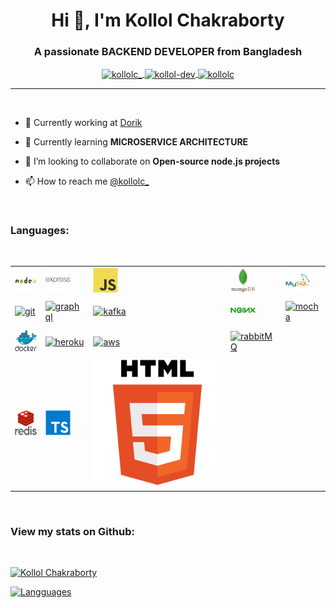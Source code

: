 <h1 align="center">Hi 👋, I'm Kollol Chakraborty</h1>
<h3 align="center">A passionate BACKEND DEVELOPER from Bangladesh</h3>

<p align="center">
    <a href="https://twitter.com/kollolc_" target="_blank">
        <img align="center"
            alt="kollolc_"
            height="30"
            src="https://cdn.jsdelivr.net/npm/simple-icons@3.0.1/icons/twitter.svg"
            width="40" />
    </a>
    <a href="https://linkedin.com/in/kollol-dev" target="_blank">
        <img align="center"
            alt="kollol-dev"
            height="30"
            src="https://cdn.jsdelivr.net/npm/simple-icons@3.0.1/icons/linkedin.svg"
            width="40"/>
    </a>
    <a href="https://fb.com/kollolc" target="_blank">
        <img align="center"
            alt="kollolc"
            height="30"
            src="https://cdn.jsdelivr.net/npm/simple-icons@3.0.1/icons/facebook.svg"
            width="40"/>
    </a>
</p>

----
</br>

-   🔭 Currently working at [Dorik](https://dorik.com/)

-   🌱 Currently learning **MICROSERVICE ARCHITECTURE**

-   👯 I’m looking to collaborate on **Open-source node.js projects**

-   📫 How to reach me [@kollolc\_](https://www.twitter.com/kollolc_)

</br>


<h3 align="left">Languages:</h3>

</br>

<table>
    <tbody>
    <tr>
        <td>
            <a href="https://nodejs.org" target="_blank">
                <img alt="nodejs" height="40" src="https://raw.githubusercontent.com/devicons/devicon/master/icons/nodejs/nodejs-original-wordmark.svg" width="40"/> 
            </a>
        </td>
        <td>
            <a href="https://expressjs.com" target="_blank">
                <img alt="express" height="40" src="https://raw.githubusercontent.com/devicons/devicon/master/icons/express/express-original-wordmark.svg" width="40"/>
            </a>
        </td>
        <td>
            <a href="https://developer.mozilla.org/en-US/docs/Web/JavaScript" target="_blank">
                <img alt="javascript" height="40" src="https://raw.githubusercontent.com/devicons/devicon/master/icons/javascript/javascript-original.svg" width="40"/>
            </a>
        </td>
        <td>
            <a href="https://www.mongodb.com/" target="_blank">
                <img alt="mongodb" height="40" src="https://raw.githubusercontent.com/devicons/devicon/master/icons/mongodb/mongodb-original-wordmark.svg" width="40"/>
            </a>
        </td>
        <td>
            <a href="https://www.mysql.com/" target="_blank">
                <img alt="mysql" height="40" src="https://raw.githubusercontent.com/devicons/devicon/master/icons/mysql/mysql-original-wordmark.svg" width="40"/>
            </a>
        </td>
    </tr>
    <tr>
        <td>
            <a href="https://git-scm.com/" target="_blank"> 
                <img alt="git" height="40" src="https://www.vectorlogo.zone/logos/git-scm/git-scm-icon.svg" width="40"/>
            </a>
        </td>
        <td>
            <a href="https://graphql.org" target="_blank"> 
                <img alt="graphql" height="40" src="https://www.vectorlogo.zone/logos/graphql/graphql-icon.svg" width="40"/>
            </a>
        </td>
        <td>
            <a href="https://ubuntu.com/" target="_blank">
                <img alt="kafka" height="40" src="https://www.vectorlogo.zone/logos/ubuntu/ubuntu-icon.svg" width="40"/>
            </a>
        </td>
        <td>
            <a href="https://www.nginx.org/" target="_blank">
                <img alt="nginx" height="40" src="https://raw.githubusercontent.com/devicons/devicon/master/icons/nginx/nginx-original.svg" width="40"/>
            </a>
        </td>
        <td>
            <a href="https://mochajs.org" target="_blank">
                <img alt="mocha" height="40" src="https://www.vectorlogo.zone/logos/mochajs/mochajs-icon.svg" width="40"/>
            </a>
        </td>
    </tr>
    <tr>
        <td>
            <a href="https://www.docker.com/" target="_blank">
                <img alt="docker" height="40" src="https://raw.githubusercontent.com/devicons/devicon/master/icons/docker/docker-original-wordmark.svg" width="40"/>
            </a>
        </td>
        <td>
            <a href="https://heroku.com" target="_blank">
                <img alt="heroku" height="40" src="https://www.vectorlogo.zone/logos/heroku/heroku-icon.svg" width="40"/>
            </a>
        </td>
        <td>
            <a href="https://aws.amazon.com/" target="_blank">
                <img alt="aws" height="40" src="https://avatars.githubusercontent.com/u/2232217?s=200&v=4" width="40"/>
            </a>
        </td>
        <td>
            <a href="https://www.rabbitmq.com" target="_blank">
                <img alt="rabbitMQ" height="40" src="https://www.vectorlogo.zone/logos/rabbitmq/rabbitmq-icon.svg" width="40"/>
            </a>
        </td>
    </tr>
    <tr>
        <td>
            <a href="https://redis.io" target="_blank">
                <img alt="redis" height="40" src="https://raw.githubusercontent.com/devicons/devicon/master/icons/redis/redis-original-wordmark.svg" width="40"/>
            </a>
        </td>
        <td>
            <a href="https://www.typescriptlang.org/" target="_blank">
                <img alt="typescript" height="40" src="https://raw.githubusercontent.com/devicons/devicon/master/icons/typescript/typescript-original.svg" width="40"/>
            </a>
        </td>
        <td>
            <a href="https://html.spec.whatwg.org/" target="_blank"><img alt="HTML5"
                src="https://raw.githubusercontent.com/devicons/devicon/master/icons/html5/html5-original-wordmark.svg"
                title="HTML5"/>
            </a>
        </td>
    </tr>
    </tbody>
</table>

</br>
<h3 align="left">View my stats on Github:</h3>
</br>

[![Kollol Chakraborty](https://github-readme-stats.vercel.app/api?username=kollol-dev&count_private=true&show_icons=true&include_all_commits=true&theme=nightowl)]()

[![Langguages](https://github-readme-stats.vercel.app/api/top-langs/?username=kollol-dev&hide=stylus,java&langs_count=10&theme=nightowl)]()
